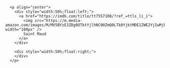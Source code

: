 
      <p align="center">
        <div style="width:50%;float:left;">
          <a href="https://imdb.com/title/tt7557108/?ref_=ttls_li_i">
            <img src="https://m.media-amazon.com/images/M/MV5BYzE3ZDg0OTktYjlhNC00ZmQ0LTk0YjktMDE1ZWE2YjIwMjk4XkEyXkFqcGdeQXVyMDA4NzMyOA@@._V1_UY209_CR0,0,140,209_AL_.jpg" width="100px" />
            Saint Maud
          </a>
        </div>

        <div style="width:50%;float:right;">
        </div>
      </p>
      